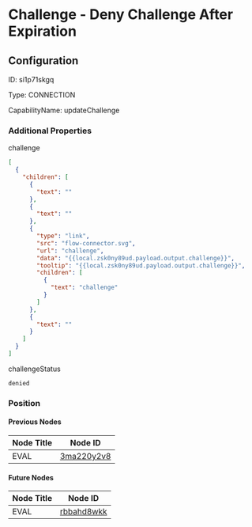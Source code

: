 # Challenge - Deny Challenge After Expiration
## Configuration
ID:  si1p71skgq

Type: CONNECTION 

CapabilityName: updateChallenge






### Additional Properties
challenge
```json 
[
  {
    "children": [
      {
        "text": ""
      },
      {
        "text": ""
      },
      {
        "type": "link",
        "src": "flow-connector.svg",
        "url": "challenge",
        "data": "{{local.zsk0ny89ud.payload.output.challenge}}",
        "tooltip": "{{local.zsk0ny89ud.payload.output.challenge}}",
        "children": [
          {
            "text": "challenge"
          }
        ]
      },
      {
        "text": ""
      }
    ]
  }
]
```


challengeStatus
```string 
denied
```





### Position

#### Previous Nodes
| Node Title | Node ID |
| :------------- | ------------ |
| EVAL | [3ma220y2v8](./3ma220y2v8.md) | 
 
 #### Future Nodes
| Node Title | Node ID |
| :------------- | ------------ |
| EVAL |[rbbahd8wkk](./rbbahd8wkk.md) | 